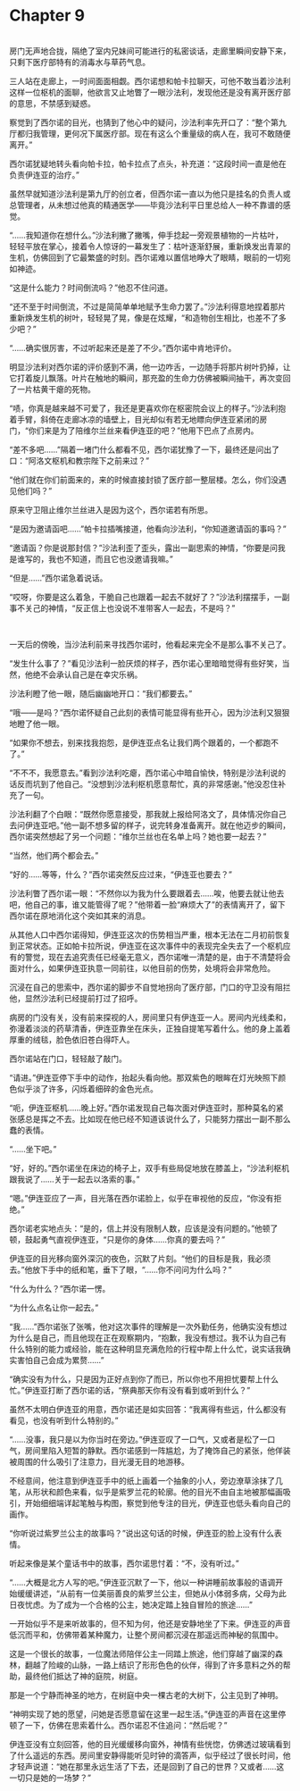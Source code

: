 # Chapter 9

<br>
房门无声地合拢，隔绝了室内兄妹间可能进行的私密谈话，走廊里瞬间安静下来，只剩下医疗部特有的消毒水与草药气息。

三人站在走廊上，一时间面面相觑。西尔诺想和帕卡拉聊天，可他不敢当着沙法利这样一位枢机的面聊，他欲言又止地瞥了一眼沙法利，发现他还是没有离开医疗部的意思，不禁感到疑惑。

察觉到了西尔诺的目光，也猜到了他心中的疑问，沙法利率先开口了：“整个第九厅都归我管理，更何况下属医疗部。现在有这么个重量级的病人在，我可不敢随便离开。”

西尔诺犹疑地转头看向帕卡拉，帕卡拉点了点头，补充道：“这段时间一直是他在负责伊连亚的治疗。”

虽然早就知道沙法利是第九厅的创立者，但西尔诺一直以为他只是挂名的负责人或总管理者，从未想过他真的精通医学——毕竟沙法利平日里总给人一种不靠谱的感觉。

“……我知道你在想什么。”沙法利撇了撇嘴，伸手捻起一旁观景植物的一片枯叶，轻轻平放在掌心，接着令人惊讶的一幕发生了：枯叶逐渐舒展，重新焕发出青翠的生机，仿佛回到了它最繁盛的时刻。西尔诺难以置信地睁大了眼睛，眼前的一切宛如神迹。

“这是什么能力？时间倒流吗？”他忍不住问道。

“还不至于时间倒流，不过是简简单单地赋予生命力罢了。”沙法利得意地捏着那片重新焕发生机的树叶，轻轻晃了晃，像是在炫耀，“和造物创生相比，也差不了多少吧？”

“……确实很厉害，不过听起来还是差了不少。”西尔诺中肯地评价。

明显沙法利对西尔诺的评价感到不满，他一边咋舌，一边随手将那片树叶扔掉，让它打着旋儿飘落。叶片在触地的瞬间，那充盈的生命力仿佛被瞬间抽干，再次变回了一片枯黄干瘪的死物。

“啧，你真是越来越不可爱了，我还是更喜欢你在枢密院会议上的样子。”沙法利抱着手臂，斜倚在走廊冰凉的墙壁上，目光却似有若无地瞟向伊连亚紧闭的房门，“你们来是为了陪维尔兰丝来看伊连亚的吧？”他用下巴点了点房内。

“差不多吧……”隔着一堵门什么都看不见，西尔诺犹豫了一下，最终还是问出了口：“阿洛文枢机和教宗陛下之前来过？”

“他们就在你们前面来的，来的时候直接封锁了医疗部一整层楼。怎么，你们没遇见他们吗？”

原来守卫阻止维尔兰丝进入是因为这个，西尔诺若有所思。

“是因为邀请函吧……”帕卡拉插嘴接道，他看向沙法利，“你知道邀请函的事吗？”

“邀请函？你是说那封信？”沙法利歪了歪头，露出一副思索的神情，“你要是问我是谁写的，我也不知道，而且它也没邀请我嘛。”

“但是……”西尔诺急着说话。

“哎呀，你要是这么着急，干脆自己也跟着一起去不就好了？”沙法利摆摆手，一副事不关己的神情，“反正信上也没说不准带客人一起去，不是吗？”

<br>

一天后的傍晚，当沙法利前来寻找西尔诺时，他看起来完全不是那么事不关己了。

“发生什么事了？”看见沙法利一脸厌烦的样子，西尔诺心里暗暗觉得有些好笑，当然，他绝不会承认自己是在幸灾乐祸。

沙法利瞪了他一眼，随后幽幽地开口：“我们都要去。”

“哦——是吗？”西尔诺怀疑自己此刻的表情可能显得有些开心，因为沙法利又狠狠地瞪了他一眼。

“如果你不想去，别来找我抱怨，是伊连亚点名让我们两个跟着的，一个都跑不了。”

“不不不，我愿意去。”看到沙法利吃瘪，西尔诺心中暗自愉快，特别是沙法利说的话反而坑到了他自己。“没想到沙法利枢机愿意帮忙，真的非常感谢。”他没忍住补充了一句。

沙法利翻了个白眼：“既然你愿意接受，那我就上报给阿洛文了，具体情况你自己去问伊连亚吧。”他一副不想多留的样子，说完转身准备离开。就在他迈步的瞬间，西尔诺突然想起了另一个问题：“维尔兰丝也在名单上吗？她也要一起去？”

“当然，他们两个都会去。”

“好的……等等，什么？”西尔诺突然反应过来，“伊连亚也要去？”

沙法利瞥了西尔诺一眼：“不然你以为我为什么要跟着去……唉，他要去就让他去吧，他自己的事，谁又能管得了呢？”他带着一脸“麻烦大了”的表情离开了，留下西尔诺在原地消化这个突如其来的消息。

从其他人口中西尔诺得知，伊连亚这次的伤势相当严重，根本无法在二月初前恢复到正常状态。正如帕卡拉所说，伊连亚在这次事件中的表现完全失去了一个枢机应有的警觉，现在去追究责任已经毫无意义，西尔诺唯一清楚的是，由于不清楚将会面对什么，如果伊连亚执意一同前往，以他目前的伤势，处境将会非常危险。

沉浸在自己的思索中，西尔诺的脚步不自觉地拐向了医疗部，门口的守卫没有阻拦他，显然沙法利已经提前打过了招呼。

病房的门没有关，没有前来探视的人，房间里只有伊连亚一人。房间内光线柔和，弥漫着淡淡的药草清香，伊连亚靠坐在床头，正独自提笔写着什么。他的身上盖着厚重的绒毯，脸色依旧苍白得吓人。

西尔诺站在门口，轻轻敲了敲门。

“请进。”伊连亚停下手中的动作，抬起头看向他。那双紫色的眼眸在灯光映照下颜色似乎淡了许多，闪烁着细碎的金色光点。

“呃，伊连亚枢机……晚上好。”西尔诺发现自己每次面对伊连亚时，那种莫名的紧张感总是挥之不去。比如现在他已经不知道该说什么了，只能努力摆出一副不那么蠢的表情。

“……坐下吧。”

“好，好的。”西尔诺坐在床边的椅子上，双手有些局促地放在膝盖上，“沙法利枢机跟我说了……关于一起去以洛索的事。”

“嗯。”伊连亚应了一声，目光落在西尔诺脸上，似乎在审视他的反应，“你没有拒绝。”

西尔诺老实地点头：“是的，信上并没有限制人数，应该是没有问题的。”他顿了顿，鼓起勇气直视伊连亚，“只是你的身体……你真的要去吗？”

伊连亚的目光移向窗外深沉的夜色，沉默了片刻。“他们的目标是我，我必须去。”他放下手中的纸和笔，垂下了眼，“……你不问问为什么吗？”

“什么为什么？”西尔诺一愣。

“为什么点名让你一起去。”

“我……”西尔诺张了张嘴，他对这次事件的理解是一次外勤任务，他确实没有想过为什么是自己，而且他现在正在观察期内，“抱歉，我没有想过。我不认为自己有什么特别的能力或经验，能在这种明显充满危险的行程中帮上什么忙，说实话我确实害怕自己会成为累赘……”

“确实没有为什么，只是因为正好点到你了而已，所以你也不用担忧要帮上什么忙。”伊连亚打断了西尔诺的话，“祭典那天你有没有看到或听到什么？”

虽然不太明白伊连亚的用意，西尔诺还是如实回答：“我离得有些远，什么都没有看见，也没有听到什么特别的。”

“……没事，我只是以为你当时在旁边。”伊连亚叹了一口气，又或者是松了一口气，房间里陷入短暂的静默。西尔诺感到一阵尴尬，为了掩饰自己的紧张，他佯装被周围的什么吸引了注意力，目光漫无目的地游移。

不经意间，他注意到伊连亚手中的纸上画着一个抽象的小人，旁边潦草涂抹了几笔，从形状和颜色来看，似乎是紫罗兰花的轮廓。他的目光不由自主地被那幅画吸引，开始细细端详起笔触与构图，察觉到他专注的目光，伊连亚也低头看向自己的画作。

“你听说过紫罗兰公主的故事吗？”说出这句话的时候，伊连亚的脸上没有什么表情。

听起来像是某个童话书中的故事，西尔诺思忖着：“不，没有听过。”

“……大概是北方人写的吧。”伊连亚沉默了一下，他以一种讲睡前故事般的语调开始缓缓讲述，“从前有一位美丽善良的紫罗兰公主，但她从小体弱多病，父母为此日夜忧虑。为了成为一个合格的公主，她决定踏上独自冒险的旅途……”

一开始似乎不是来听故事的，但不知为何，他还是安静地坐了下来。伊连亚的声音低沉而平和，仿佛带着某种魔力，让整个房间都沉浸在那遥远而神秘的氛围中。

这是一个很长的故事，一位魔法师陪伴公主一同踏上旅途，他们穿越了幽深的森林，翻越了险峻的山脉，一路上结识了形形色色的伙伴，得到了许多意料之外的帮助，最终他们抵达了神的庭院，树庭。

那是一个宁静而神圣的地方，在树庭中央一棵古老的大树下，公主见到了神明。

“神明实现了她的愿望，问她是否愿意留在这里一起生活。”伊连亚的声音在这里停顿了一下，仿佛在思索着什么。西尔诺忍不住追问：“然后呢？”

伊连亚没有立刻回答，他的目光缓缓移向窗外，神情有些恍惚，仿佛透过玻璃看到了什么遥远的东西。房间里安静得能听见时钟的滴答声，似乎经过了很长时间，他才轻声说道：“她在那里永远生活了下去，还是回到了自己的世界？又或者……这一切只是她的一场梦？”
